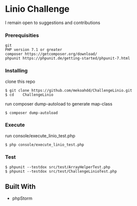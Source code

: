 # Linio Challenge

I remain open to suggestions and contributions

### Prerequisities

```
git
PHP version 7.1 or greater
composer https://getcomposer.org/download/
phpunit https://phpunit.de/getting-started/phpunit-7.html
```

### Installing

clone this repo
```
$ git clone https://github.com/mekoahdd/ChallengeLinio.git
$ cd    ChallengeLinio
```
run composer dump-autoload to generate map-class
```
$ composer dump-autoload
```


### Execute

run console/execute_linio_test.php
```
$ php console/execute_linio_test.php
```

### Test
```    
$ phpunit --testdox src/test/ArrayHelperTest.php
$ phpunit --testdox src/test/ChallengeLinioTest.php
```

## Built With

* phpStorm
 


